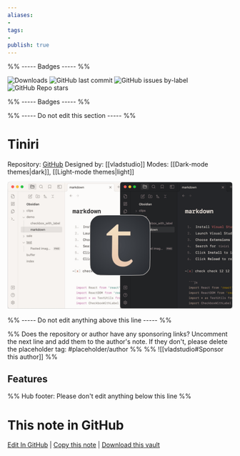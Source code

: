 ```yaml
---
aliases:
- 
tags: 
- 
publish: true
---
```


%% ----- Badges ----- %%

![Downloads](https://img.shields.io/badge/downloads-4850-573E7A?style=for-the-badge&logo=)
![GitHub last commit](https://img.shields.io/github/last-commit/vladstudio/tiniri-obsidian?color=573E7A&label=last%20update&logo=github&style=for-the-badge)
![GitHub issues by-label](https://img.shields.io/github/issues/vladstudio/tiniri-obsidian/help%20wanted?color=573E7A&logo=github&style=for-the-badge) 
![GitHub Repo stars](https://img.shields.io/github/stars/vladstudio/tiniri-obsidian?color=573E7A&logo=github&style=for-the-badge)

%% ----- Badges ----- %%

%% ----- Do not edit this section ----- %%

# Tiniri

Repository: [GitHub](https://github.com/vladstudio/tiniri-obsidian)
Designed by: [[vladstudio]]
Modes: [[Dark-mode themes|dark]], [[Light-mode themes|light]]



![screenshot](https://github.com/vladstudio/tiniri-obsidian/raw/HEAD/screenshot.png)

%% ----- Do not edit anything above this line ----- %% 

%% Does the repository or author have any sponsoring links? Uncomment the next line and add them to the author's note. If they don't, please delete the placeholder tag: #placeholder/author %%
%% ![[vladstudio#Sponsor this author]] %%


## Features



%% Hub footer: Please don't edit anything below this line %%

# This note in GitHub

<span class="git-footer">[Edit In GitHub](https://github.dev/obsidian-community/obsidian-hub/blob/main/02%20-%20Community%20Expansions/02.05%20All%20Community%20Expansions/Themes/Tiniri.md "git-hub-edit-note") | [Copy this note](https://raw.githubusercontent.com/obsidian-community/obsidian-hub/main/02%20-%20Community%20Expansions/02.05%20All%20Community%20Expansions/Themes/Tiniri.md "git-hub-copy-note") | [Download this vault](https://github.com/obsidian-community/obsidian-hub/archive/refs/heads/main.zip "git-hub-download-vault") </span>
